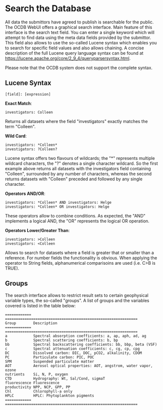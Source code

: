 # Search the Database

All data the submittors have agreed to publish is searchable for the public. 
The OCDB WebUI offers a graphical search interface. Main feature of this interface is the search text field.
You can enter a single keyword which will attempt to find data using the meta
data fields provided by the submittor. This field also allows to use the
so-called Lucene syntax which enables you to search for specific field values
and also allows chaining. A concise description of the full Lucene query language syntax can be found at 
https://lucene.apache.org/core/2_9_4/queryparsersyntax.html. 

Please note that the OCDB system does not support the complete syntax.

## Lucene Syntax

```
[field]: [expression]
```

__Exact Match__:

```
investigators: Colleen
```

Returns all datasets where the field "investigators" exactly matches the term "Colleen". 

__Wild Card__:

```
investigators: *Colleen*
investigators: ?Colleen?
```

Lucene syntax offers two flavours of wildcards; the "*" represents multiple wildcard characters, the "?" denotes a 
single character wildcard. So the first example above returns all datasets with the investigators field containing 
"Colleen", surrounded by any number of characters, whereas the second returns datasets with "Colleen" preceded and followed by any single character.  


__Operators AND/OR__:

```
investigators: *Colleen* AND investigators: Helge
investigators: *Colleen* OR investigators: Helge
```

These operators allow to combine conditions. As expected, the "AND" implements a logical AND, the "OR" represents the logical OR operation.

__Operators Lower/Greater Than__:

```
investigators: >Colleen
investigators: <Colleen
```

Allows to search for datasets where a field is greater that or smaller than a reference. For number fields the functionality is obvious. 
When applying the operator to String fields, alphanumerical comparisoins are used (i.e. C>B is TRUE).



## Groups

The search interface allows to restrict result sets to certain geophysical variable types, the so-called "groups".
A list of groups and the variables covered is listed in the table below:

```eval_rst
============ =============================================================
Group        Description
============ =============================================================
a            Spectral absorption coefficients: a, ap, aph, ad, ag
b            Spectral scattering coefficients: b, bp
bb           Spectral backscattering coefficients: bb, bbp, beta (VSF)
c            Spectral attenuation coefficients: c, cg, cp, cpg
DC           Dissolved carbon: DIC, DOC, pCO2, alkalinity, CDOM
PC           Particulate carbon: PIC, POC
SPM          Suspended particulate matter
AOT          Aerosol optical properties: AOT, angstrom, water vapor, ozone
nutrients    Si, N, P, oxygen
CTD          Hydrography: Wt, Sal/Cond, sigmaT
fluorescence Fluorescence
productivity NPP, NCP, GPP, PP
Chl          Chlorophyll-a only
HPLC         HPLC: Phytoplankton pigments
============ =============================================================
```


